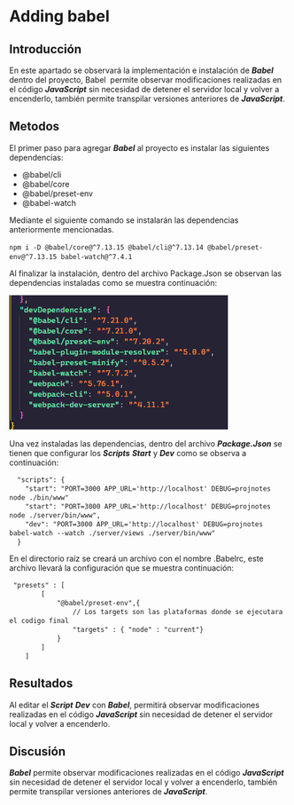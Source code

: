 # Adding babel

## Introducción
En este apartado se observará la implementación e instalación de ***Babel*** dentro del proyecto, Babel 
permite observar modificaciones realizadas en el código ***JavaScript*** sin necesidad de detener el servidor local y volver a encenderlo, también permite transpilar versiones anteriores de ***JavaScript***.

## Metodos
El primer paso para agregar ***Babel*** al proyecto es instalar las siguientes dependencias:

* @babel/cli
* @babel/core
* @babel/preset-env
* @babel-watch

Mediante el siguiente comando se instalarán las dependencias anteriormente mencionadas.

`npm i -D @babel/core@^7.13.15 @babel/cli@^7.13.14 @babel/preset-env@^7.13.15 babel-watch@^7.4.1`

Al finalizar la instalación, dentro del archivo Package.Json se observan las dependencias instaladas como se muestra continuación:

![Figure 1](/public/img/AB.png)

Una vez instaladas las dependencias, dentro del archivo ***Package.Json*** se tienen que configurar los ***Scripts*** ***Start*** y ***Dev*** como se observa a continuación:

~~~
  "scripts": {
    "start": "PORT=3000 APP_URL='http://localhost' DEBUG=projnotes node ./bin/www"
    "start": "PORT=3000 APP_URL='http://localhost' DEBUG=projnotes node ./server/bin/www",
    "dev": "PORT=3000 APP_URL='http://localhost' DEBUG=projnotes babel-watch --watch ./server/views ./server/bin/www"
  }
~~~

En el directorio raíz se creará un archivo con el nombre .Babelrc, este archivo llevará la configuración que se muestra continuación: 

~~~
 "presets" : [
        [
            "@babel/preset-env",{
                // Los targets son las plataformas donde se ejecutara el codigo final
                "targets" : { "node" : "current"}
            }
        ]
    ]
~~~

## Resultados
Al editar el ***Script*** ***Dev*** con ***Babel***, permitirá observar modificaciones realizadas en el código ***JavaScript*** sin necesidad de detener el servidor local y volver a encenderlo. 


## Discusión
***Babel*** permite observar modificaciones realizadas en el código ***JavaScript*** sin necesidad de detener el servidor local y volver a encenderlo, también permite transpilar versiones anteriores de ***JavaScript***.

